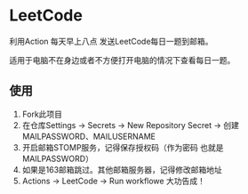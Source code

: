 # LeetCode

利用Action 每天早上八点 发送LeetCode每日一题到邮箱。

适用于电脑不在身边或者不方便打开电脑的情况下查看每日一题。

## 使用
1. Fork此项目
2. 在仓库Settings -> Secrets -> New Repository Secret -> 创建 MAILPASSWORD、MAILUSERNAME
3. 开启邮箱STOMP服务，记得保存授权码（作为密码 也就是MAILPASSWORD）
4. 如果是163邮箱跳过。其他邮箱服务器，记得修改邮箱地址
5. Actions -> LeetCode -> Run workflowe 大功告成！
